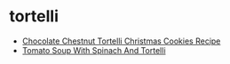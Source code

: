 # tortelli

 * [Chocolate Chestnut Tortelli Christmas Cookies Recipe](../../index/c/chocolate-chestnut-tortelli-christmas-cookies-recipe.json)
 * [Tomato Soup With Spinach And Tortelli](../../index/t/tomato-soup-with-spinach-and-tortelli.json)
